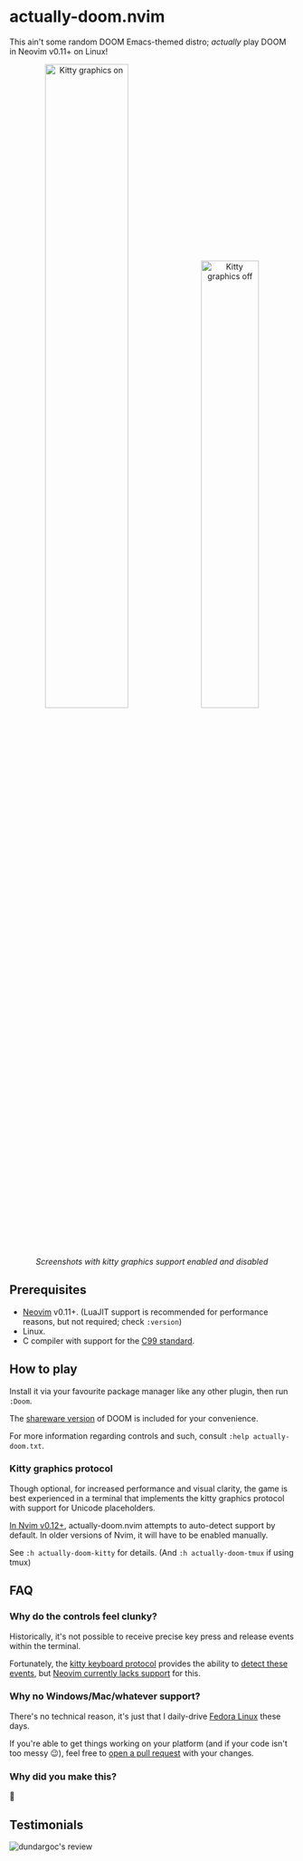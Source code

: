 # actually-doom.nvim

This ain't some random DOOM Emacs-themed distro; _actually_ play DOOM in Neovim
v0.11+ on Linux!

<p align="center">
    <img alt="Kitty graphics on" width="54%" src="https://github.com/user-attachments/assets/a20eb1c6-0522-4db7-98a2-3bc86ca6ac67"/>
    <img alt="Kitty graphics off" width="45%" src="https://github.com/user-attachments/assets/e9c451c9-4561-4db6-a3b9-1f07dad7813a"/>
    <br/>
    <i>Screenshots with kitty graphics support enabled and disabled</i>
</p>

## Prerequisites

- [Neovim](https://neovim.io/) v0.11+. (LuaJIT support is recommended for
  performance reasons, but not required; check `:version`)
- Linux.
- C compiler with support for the [C99 standard](https://en.wikipedia.org/wiki/C99).

## How to play

Install it via your favourite package manager like any other plugin, then run
`:Doom`.

The [shareware version](https://www.doomworld.com/classicdoom/info/shareware.php)
of DOOM is included for your convenience.

For more information regarding controls and such, consult
`:help actually-doom.txt`.

### Kitty graphics protocol

Though optional, for increased performance and visual clarity, the game is
best experienced in a terminal that implements the kitty graphics protocol
with support for Unicode placeholders.

[In Nvim v0.12+](https://github.com/neovim/neovim/pull/34426),
actually-doom.nvim attempts to auto-detect support by default. In older versions
of Nvim, it will have to be enabled manually.

See `:h actually-doom-kitty` for details. (And `:h actually-doom-tmux` if using
tmux)

## FAQ

### Why do the controls feel clunky?

Historically, it's not possible to receive precise key press and release events
within the terminal.

Fortunately, the [kitty keyboard protocol](https://sw.kovidgoyal.net/kitty/keyboard-protocol/)
provides the ability to [detect these events](https://sw.kovidgoyal.net/kitty/keyboard-protocol/#event-types),
but [Neovim currently lacks support](https://github.com/neovim/neovim/issues/27509)
for this.

### Why no Windows/Mac/whatever support?

There's no technical reason, it's just that I daily-drive [Fedora Linux](https://fedoraproject.org/)
these days.

If you're able to get things working on your platform (and if your code isn't
too messy 😉), feel free to [open a pull request](https://github.com/seandewar/actually-doom.nvim/pulls)
with your changes.

### Why did you make this?

🗿

## Testimonials

![dundargoc's review](https://github.com/user-attachments/assets/d58a9f66-2e20-404f-ad90-734eff29b896)
